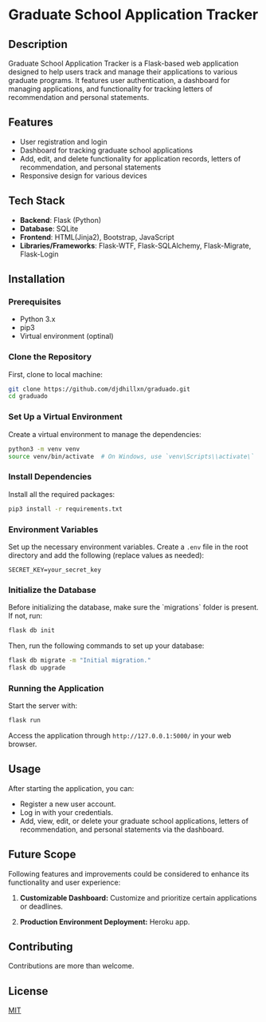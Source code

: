# Graduate School Application Tracker

## Description

Graduate School Application Tracker is a Flask-based web application designed to help users track and manage their applications to various graduate programs. It features user authentication, a dashboard for managing applications, and functionality for tracking letters of recommendation and personal statements.


## Features
- User registration and login
- Dashboard for tracking graduate school applications
- Add, edit, and delete functionality for application records, letters of recommendation, and personal statements
- Responsive design for various devices


## Tech Stack
- **Backend**: Flask (Python)
- **Database**: SQLite
- **Frontend**: HTML(Jinja2), Bootstrap, JavaScript
- **Libraries/Frameworks**: Flask-WTF, Flask-SQLAlchemy, Flask-Migrate, Flask-Login

## Installation

### Prerequisites
- Python 3.x
- pip3 
- Virtual environment (optinal)

### Clone the Repository
First, clone to local machine:
```bash
git clone https://github.com/djdhillxn/graduado.git
cd graduado
```

### Set Up a Virtual Environment
Create a virtual environment to manage the dependencies:
```bash
python3 -m venv venv
source venv/bin/activate  # On Windows, use `venv\Scripts\\activate\`
```

### Install Dependencies
Install all the required packages:
```bash
pip3 install -r requirements.txt
```

### Environment Variables
Set up the necessary environment variables. Create a `.env` file in the root directory and add the following (replace values as needed):
```env
SECRET_KEY=your_secret_key
```

### Initialize the Database
Before initializing the database, make sure the \`migrations\` folder is present. If not, run:
```bash
flask db init
```

Then, run the following commands to set up your database:
```bash
flask db migrate -m "Initial migration."
flask db upgrade
```

### Running the Application
Start the server with:
```bash
flask run
```
Access the application through `http://127.0.0.1:5000/` in your web browser.

## Usage
After starting the application, you can:
- Register a new user account.
- Log in with your credentials.
- Add, view, edit, or delete your graduate school applications, letters of recommendation, and personal statements via the dashboard.

## Future Scope

Following features and improvements could be considered to enhance its functionality and user experience:

1. **Customizable Dashboard:** Customize and prioritize certain applications or deadlines.

2. **Production Environment Deployment:** Heroku app.

## Contributing
Contributions are more than welcome.

## License
[MIT](https://choosealicense.com/licenses/mit/)
